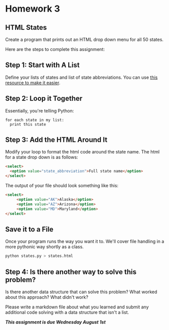# Homework 3
## HTML States
Create a program that prints out an HTML drop down menu for all 50 states.

Here are the steps to complete this assignment:

## Step 1: Start with A List
Define your lists of states and list of state abbreviations. You can use [this resource to make it easier](http://www.liststates.com/).

## Step 2: Loop it Together
Essentially, you're telling Python:
```
for each state in my list:
  print this state
```

## Step 3: Add the HTML Around It
Modify your loop to format the html code around the state name. The html for a state drop down is as follows:

```html
<select>
  <option value="state_abbreviation">Full state name</option>
</select>
```

The output of your file should look something like this:

```html
<select>
 	 <option value="AK">Alaska</option>
 	 <option value="AZ">Arizona</option>
 	 <option value="MD">Maryland</option>
</select>
```

## Save it to a File
Once your program runs the way you want it to. We'll cover file handling in a more pythonic way shortly as a class.

```bash
python states.py > states.html
```

## Step 4: Is there another way to solve this problem?
Is there another data structure that can solve this problem? What worked about this approach? What didn't work?

Please write a markdown file about what you learned and submit any additional code solving with a data structure that isn't a list.

***This assignment is due Wednesday August 1st***
